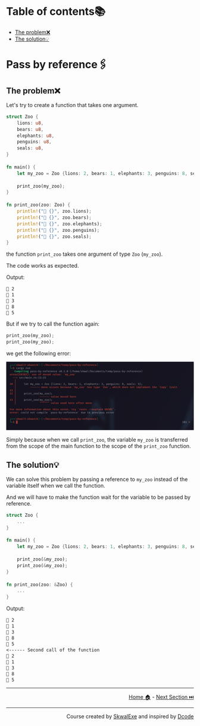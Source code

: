 # Table of contents📚

- [The problem❌](#the-problem)
- [The solution💡](#the-solution)

# Pass by reference🖇️

## The problem❌

Let's try to create a function that takes one argument.

```rust
struct Zoo {
    lions: u8,
    bears: u8,
    elephants: u8,
    penguins: u8,
    seals: u8,
}

fn main() { 
    let my_zoo = Zoo {lions: 2, bears: 1, elephants: 3, penguins: 8, seals: 5};

    print_zoo(my_zoo);
}

fn print_zoo(zoo: Zoo) {
    println!("🐯 {}", zoo.lions);
    println!("🐻 {}", zoo.bears);
    println!("🐘 {}", zoo.elephants);
    println!("🐧 {}", zoo.penguins);
    println!("🦭 {}", zoo.seals);
}
```

the function `print_zoo` takes one argument of type `Zoo` (`my_zoo`).

The code works as expected.

Output:

```
🐯 2
🐻 1
🐘 3
🐧 8
🦭 5
```

But if we try to call the function again: 

```rust
print_zoo(my_zoo);
print_zoo(my_zoo);
```

we get the following error:

![](1.png)

Simply because when we call `print_zoo`, the variable `my_zoo` is transferred from the scope of the main function to the scope of the `print_zoo` function.

## The solution💡

We can solve this problem by passing a reference to `my_zoo` instead of the variable itself when we call the function.

And we will have to make the function wait for the variable to be passed by reference.

```rust
struct Zoo {
    ...
}

fn main() { 
    let my_zoo = Zoo {lions: 2, bears: 1, elephants: 3, penguins: 8, seals: 5};

    print_zoo(&my_zoo);
    print_zoo(&my_zoo);
}

fn print_zoo(zoo: &Zoo) {
    ...
}
```

Output:

```
🐯 2
🐻 1
🐘 3
🐧 8
🦭 5
<------ Second call of the function
🐯 2
🐻 1
🐘 3
🐧 8
🦭 5
```

---

<p align="right"><a href="https://skwalexe.github.io/learn-rust/">Home 🏠</a> - <a href="../arrays">Next Section ⏭️</a></p>

---

<p align="right">Course created by <a href="https://github.com/SkwalExe/" target="_blank">SkwalExe</a> and inspired by <a href="https://www.youtube.com/watch?v=vOMJlQ5B-M0&list=PLVvjrrRCBy2JSHf9tGxGKJ-bYAN_uDCUL" target="_blank">Dcode</a></p>